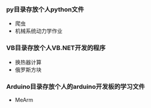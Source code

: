 ### py目录存放个人python文件

- 爬虫
- 机械系统动力学作业

### VB目录存放个人VB.NET开发的程序

- 换热器计算
- 俄罗斯方块

### Arduino目录存放个人的arduino开发板的学习文件

- MeArm
